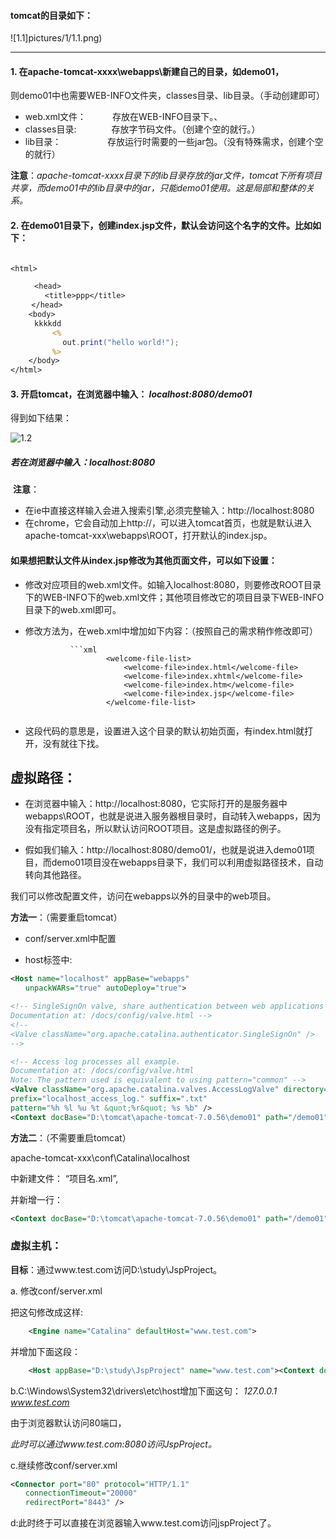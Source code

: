 #### tomcat的目录如下：

![1.1]pictures/1/1.1.png)

********

#### 1. 在apache-tomcat-xxxx\webapps\新建自己的目录，如demo01，

则demo01中也需要WEB-INFO文件夹，classes目录、lib目录。（手动创建即可）

* web.xml文件：　　　存放在WEB-INFO目录下。、
* classes目录:　　　　存放字节码文件。（创建个空的就行。）
* lib目录：　　　　　   存放运行时需要的一些jar包。（没有特殊需求，创建个空的就行）

**注意**：_apache-tomcat-xxxx目录下的lib目录存放的jar文件，tomcat下所有项目共享，而demo01中的lib目录中的jar，只能demo01使用。这是局部和整体的关系。_



#### 2. 在demo01目录下，创建index.jsp文件，默认会访问这个名字的文件。比如如下：

```jsp

<html>

　　	<head> 
　　　	　<title>ppp</title>
　	</head>
	<body>
　　	kkkkdd
　　		<%
　　　		　out.print("hello world!");
　　		%>
	</body>
</html>
```

#### 3. 开启tomcat，在浏览器中输入：  _localhost:8080/demo01_

得到如下结果：

![1.2](D:\xuexi\java\java_项目_网易云课堂资料\notes-javaWeb-YanQun\pictures\1\1.2.png)

##### 若在浏览器中输入：localhost:8080

​     **注意**：

* 在ie中直接这样输入会进入搜索引擎,必须完整输入：http://localhost:8080
* 在chrome，它会自动加上http://，可以进入tomcat首页，也就是默认进入apache-tomcat-xxx\webapps\ROOT，打开默认的index.jsp。



#### 如果想把默认文件从index.jsp修改为其他页面文件，可以如下设置：

* 修改对应项目的web.xml文件。如输入localhost:8080，则要修改ROOT目录下的WEB-INFO下的web.xml文件；其他项目修改它的项目目录下WEB-INFO目录下的web.xml即可。

* 修改方法为，在web.xml中增加如下内容：（按照自己的需求稍作修改即可）

				```xml
						<welcome-file-list>
							<welcome-file>index.html</welcome-file>
							<welcome-file>index.xhtml</welcome-file>
							<welcome-file>index.htm</welcome-file>
							<welcome-file>index.jsp</welcome-file>
						</welcome-file-list>
	```

* 这段代码的意思是，设置进入这个目录的默认初始页面，有index.html就打开，没有就往下找。



## 虚拟路径：

* 在浏览器中输入：http://localhost:8080，它实际打开的是服务器中 webapps\ROOT，也就是说进入服务器根目录时，自动转入webapps，因为没有指定项目名，所以默认访问ROOT项目。这是虚拟路径的例子。

* 假如我们输入：http://localhost:8080/demo01/，也就是说进入demo01项目，而demo01项目没在webapps目录下，我们可以利用虚拟路径技术，自动转向其他路径。

我们可以修改配置文件，访问在webapps以外的目录中的web项目。

 

**方法一**：（需要重启tomcat）

* conf/server.xml中配置

* host标签中:

```xml
<Host name="localhost" appBase="webapps"
　　unpackWARs="true" autoDeploy="true">

<!-- SingleSignOn valve, share authentication between web applications
Documentation at: /docs/config/valve.html -->
<!--
<Valve className="org.apache.catalina.authenticator.SingleSignOn" />
-->

<!-- Access log processes all example.
Documentation at: /docs/config/valve.html
Note: The pattern used is equivalent to using pattern="common" -->
<Valve className="org.apache.catalina.valves.AccessLogValve" directory="logs"
prefix="localhost_access_log." suffix=".txt"
pattern="%h %l %u %t &quot;%r&quot; %s %b" />
<Context docBase="D:\tomcat\apache-tomcat-7.0.56\demo01" path="/demo01" /><!--插入这段代码.从/demo01转入D:\tomcat\apache-tomcat-7.0
```


**方法二**：（不需要重启tomcat）

apache-tomcat-xxx\conf\Catalina\localhost

中新建文件：   “项目名.xml”,

并新增一行：
```xml
<Context docBase="D:\tomcat\apache-tomcat-7.0.56\demo01" path="/demo01" />
```



### 虚拟主机：

**目标**：通过www.test.com访问D:\study\JspProject。

 

a. 修改conf/server.xml

把这句修改成这样:
```xml
	<Engine name="Catalina" defaultHost="www.test.com">
```

并增加下面这段：
```xml
	<Host appBase="D:\study\JspProject" name="www.test.com"><Context docBase="D:\study\JspProject" path="/"/></Host>*

```


b.C:\Windows\System32\drivers\etc\host增加下面这句：
		_127.0.0.1 www.test.com_

由于浏览器默认访问80端口，

*此时可以通过www.test.com:8080访问JspProject。*

 

 

c.继续修改conf/server.xml
```xml
<Connector port="80" protocol="HTTP/1.1"
　　connectionTimeout="20000"
　　redirectPort="8443" />
```

d:此时终于可以直接在浏览器输入www.test.com访问jspProject了。
